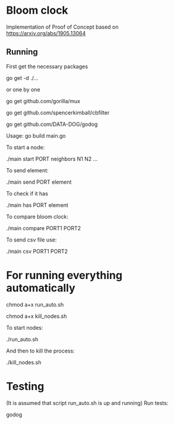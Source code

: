 # Bloom clock
Implementation of Proof of Concept based on https://arxiv.org/abs/1905.13064

## Running
First get the necessary packages 

go get -d ./... 

or one by one

go get github.com/gorilla/mux

go get github.com/spencerkimball/cbfilter


go get github.com/DATA-DOG/godog


Usage:
go build main.go 


To start a node:

./main start PORT neighbors N1 N2 ...

To send element:

./main send PORT element

To check if it has

./main has PORT element

To compare bloom clock:

./main compare PORT1 PORT2


To send csv file use:


./main csv PORT1 PORT2

# For running everything automatically

chmod a+x run_auto.sh

chmod a+x kill_nodes.sh

To start nodes:

./run_auto.sh

And then to kill the process:


./kill_nodes.sh


# Testing
(It is assumed that script run_auto.sh is up and running) Run tests: 

godog

